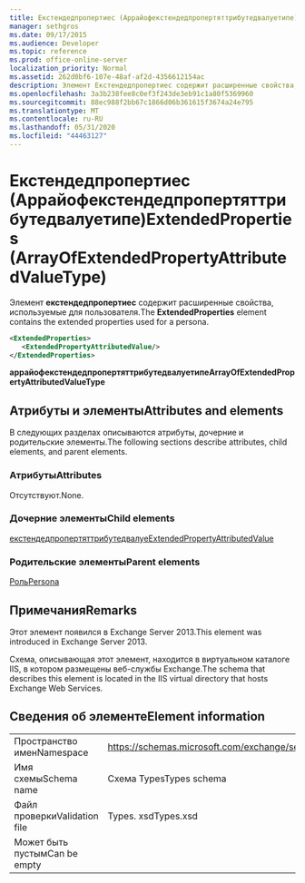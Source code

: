 ```yaml
---
title: Екстендедпропертиес (Аррайофекстендедпропертяттрибутедвалуетипе)
manager: sethgros
ms.date: 09/17/2015
ms.audience: Developer
ms.topic: reference
ms.prod: office-online-server
localization_priority: Normal
ms.assetid: 262d0bf6-107e-48af-af2d-4356612154ac
description: Элемент Екстендедпропертиес содержит расширенные свойства, используемые для пользователя.
ms.openlocfilehash: 3a3b238fee8c0ef3f243de3eb91c1a80f5369960
ms.sourcegitcommit: 88ec988f2bb67c1866d06b361615f3674a24e795
ms.translationtype: MT
ms.contentlocale: ru-RU
ms.lasthandoff: 05/31/2020
ms.locfileid: "44463127"
---
```

# <a name="extendedproperties-arrayofextendedpropertyattributedvaluetype"></a><span data-ttu-id="d15ed-103">Екстендедпропертиес (Аррайофекстендедпропертяттрибутедвалуетипе)</span><span class="sxs-lookup"><span data-stu-id="d15ed-103">ExtendedProperties (ArrayOfExtendedPropertyAttributedValueType)</span></span>

<span data-ttu-id="d15ed-104">Элемент **екстендедпропертиес** содержит расширенные свойства, используемые для пользователя.</span><span class="sxs-lookup"><span data-stu-id="d15ed-104">The **ExtendedProperties** element contains the extended properties used for a persona.</span></span> 
  
```XML
<ExtendedProperties>
   <ExtendedPropertyAttributedValue/>
</ExtendedProperties>
```

 <span data-ttu-id="d15ed-105">**аррайофекстендедпропертяттрибутедвалуетипе**</span><span class="sxs-lookup"><span data-stu-id="d15ed-105">**ArrayOfExtendedPropertyAttributedValueType**</span></span>
## <a name="attributes-and-elements"></a><span data-ttu-id="d15ed-106">Атрибуты и элементы</span><span class="sxs-lookup"><span data-stu-id="d15ed-106">Attributes and elements</span></span>

<span data-ttu-id="d15ed-107">В следующих разделах описываются атрибуты, дочерние и родительские элементы.</span><span class="sxs-lookup"><span data-stu-id="d15ed-107">The following sections describe attributes, child elements, and parent elements.</span></span>
  
### <a name="attributes"></a><span data-ttu-id="d15ed-108">Атрибуты</span><span class="sxs-lookup"><span data-stu-id="d15ed-108">Attributes</span></span>

<span data-ttu-id="d15ed-109">Отсутствуют.</span><span class="sxs-lookup"><span data-stu-id="d15ed-109">None.</span></span>
  
### <a name="child-elements"></a><span data-ttu-id="d15ed-110">Дочерние элементы</span><span class="sxs-lookup"><span data-stu-id="d15ed-110">Child elements</span></span>

[<span data-ttu-id="d15ed-111">екстендедпропертяттрибутедвалуе</span><span class="sxs-lookup"><span data-stu-id="d15ed-111">ExtendedPropertyAttributedValue</span></span>](extendedpropertyattributedvalue.md)
  
### <a name="parent-elements"></a><span data-ttu-id="d15ed-112">Родительские элементы</span><span class="sxs-lookup"><span data-stu-id="d15ed-112">Parent elements</span></span>

[<span data-ttu-id="d15ed-113">Роль</span><span class="sxs-lookup"><span data-stu-id="d15ed-113">Persona</span></span>](persona.md)
  
## <a name="remarks"></a><span data-ttu-id="d15ed-114">Примечания</span><span class="sxs-lookup"><span data-stu-id="d15ed-114">Remarks</span></span>

<span data-ttu-id="d15ed-115">Этот элемент появился в Exchange Server 2013.</span><span class="sxs-lookup"><span data-stu-id="d15ed-115">This element was introduced in Exchange Server 2013.</span></span>
  
<span data-ttu-id="d15ed-116">Схема, описывающая этот элемент, находится в виртуальном каталоге IIS, в котором размещены веб-службы Exchange.</span><span class="sxs-lookup"><span data-stu-id="d15ed-116">The schema that describes this element is located in the IIS virtual directory that hosts Exchange Web Services.</span></span>
  
## <a name="element-information"></a><span data-ttu-id="d15ed-117">Сведения об элементе</span><span class="sxs-lookup"><span data-stu-id="d15ed-117">Element information</span></span>

|||
|:-----|:-----|
|<span data-ttu-id="d15ed-118">Пространство имен</span><span class="sxs-lookup"><span data-stu-id="d15ed-118">Namespace</span></span>  <br/> |https://schemas.microsoft.com/exchange/services/2006/types  <br/> |
|<span data-ttu-id="d15ed-119">Имя схемы</span><span class="sxs-lookup"><span data-stu-id="d15ed-119">Schema name</span></span>  <br/> |<span data-ttu-id="d15ed-120">Схема Types</span><span class="sxs-lookup"><span data-stu-id="d15ed-120">Types schema</span></span>  <br/> |
|<span data-ttu-id="d15ed-121">Файл проверки</span><span class="sxs-lookup"><span data-stu-id="d15ed-121">Validation file</span></span>  <br/> |<span data-ttu-id="d15ed-122">Types. xsd</span><span class="sxs-lookup"><span data-stu-id="d15ed-122">Types.xsd</span></span>  <br/> |
|<span data-ttu-id="d15ed-123">Может быть пустым</span><span class="sxs-lookup"><span data-stu-id="d15ed-123">Can be empty</span></span>  <br/> ||
   

